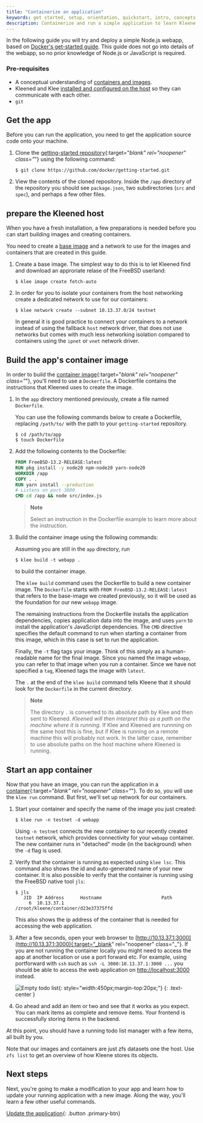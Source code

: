 ```yaml
---
title: "Containerize an application"
keywords: get started, setup, orientation, quickstart, intro, concepts, containers
description: Containerize and run a simple application to learn Kleene
---
```


In the following guide you will try and deploy a simple Node.js webapp, based on
[Docker's get-started guide](https://docs.docker.com/get-started/02_our_app/).
This guide does not go into details of the webapp, so no prior
knowledge of Node.js or JavaScript is required.

### Pre-requisites

- A conceptual understanding of [containers and images](/get-started/overview/#the-kleene-components).
- Kleened and Klee [installed and configured on the host](/install/) so they can communicate with each other.
- `git`

## Get the app

Before you can run the application, you need to get the application source code onto your machine.

1. Clone the [getting-started repository](https://github.com/docker/getting-started/tree/master){:target="_blank" rel="noopener" class="_"} using the following command:

   ```console
   $ git clone https://github.com/docker/getting-started.git
   ```

2. View the contents of the cloned repository. Inside the `/app` directory of the repository you should see `package.json`, two subdirectories (`src` and `spec`),
   and perhaps a few other files.

## prepare the Kleened host

When you have a fresh installation, a few preparations is needed before you can start
building images and creating containers.

You need to create a [base image](/building/base-images/) and a network to use for the images and containers that are created in this guide.

1. Create a base image. The simplest way to do this is to let Kleened find and download an approriate relase of the FreeBSD userland:

   ```console
   $ klee image create fetch-auto
   ```

2. In order for you to isolate your containers from the host networking create a dedicated network to use for our containers:

   ```console
   $ klee network create --subnet 10.13.37.0/24 testnet
   ```

   In general it is good practice to connect your containers to a network
   instead of using the fallback `host` network driver, that does not use
   networks but comes with much less networking isolation compared to containers
   using the `ipnet` or `vnet` network driver.


## Build the app's container image

In order to build the [container image](/get-started/overview/#kleene-objects){:target="_blank" rel="noopener" class="_"}, you'll need to use a `Dockerfile`.
A Dockerfile contains the instructions that Kleened uses to create the image.

1. In the `app` directory mentioned previously, create a file named `Dockerfile`.

   You can use the following commands below to create a Dockerfile, replacing `/path/to/` with the path to your `getting-started` repository.

   ```console
   $ cd /path/to/app
   $ touch Dockerfile
   ```

2. Add the following contents to the Dockerfile:

   ```dockerfile
   FROM FreeBSD-13.2-RELEASE:latest
   RUN pkg install -y node20 npm-node20 yarn-node20
   WORKDIR /app
   COPY . .
   RUN yarn install --production
   # Listens on port 3000
   CMD cd /app && node src/index.js
   ```
   > **Note**
   >
   > Select an instruction in the Dockerfile example to learn more about the instruction.

4. Build the container image using the following commands:

   Assuming you are still in the `app` directory, run

   ```console
   $ klee build -t webapp .
   ```

   to build the container image.

   The `klee build` command uses the Dockerfile to build a new container image.
   The `Dockerfile` starts with `FROM FreeBSD-13.2-RELEASE:latest` that refers to the base-image we created previously,
   so it will be used as the foundation for our new `webapp` image.

   The remaining instructions from the Dockerfile installs the application dependencies, copies application data into the image, and uses `yarn` to install the application's JavaScript dependencies.
   The `CMD` directive specifies the default command to run when starting a container from this image, which in this case is set to run the application.

   Finally, the `-t` flag tags your image. Think of this simply as a human-readable name for the final image. Since you named the image `webapp`,
   you can refer to that image when you run a container. Since we have not specified a `tag`, Kleened tags the image with `latest`.

   The `.` at the end of the `klee build` command tells Kleene that it should look for the `Dockerfile` in the current directory.

   >**Note**
   >
   > The directory `.` is converted to its absolute path by Klee and then sent to Kleened.
   > *Kleened will then interpret this as a path on the machine where it is running*.
   > If Klee and Kleened are runnning on the same host this is fine, but if Klee is running
   > on a remote machine this will probably not work. In the latter case, remember to use absolute
   > paths on the host machine where Kleened is running.

## Start an app container

Now that you have an image, you can run the application in a [container](/get-started/overview/#kleene-objects){:target="_blank" rel="noopener" class="_"}.
To do so, you will use the `klee run` command. But first, we'll set up network for our containers.

1. Start your container and specify the name of the image you just created:

   ```console
   $ klee run -n testnet -d webapp
   ```

   Using `-n testnet` connects the new container to our recently created `testnet` network, which provides connectivity for your `webapp` container.
   The new container runs in "detached" mode (in the background) when the `-d` flag is used.

2. Verify that the container is running as expected using `klee lsc`. This command also shows the id and auto-generated name of your new container.
   It is also possible to verify that the container is running using the FreeBSD native tool `jls`:
   ```
   $ jls
      JID  IP Address      Hostname                      Path
        6  10.13.37.1                                    /zroot/kleene/container/d23e37375ffd
   ```
   This also shows the ip address of the container that is needed for accessing the web application.

3. After a few seconds, open your web browser to [http://10.13.37.1:3000](http://10.13.37.1:3000){:target="_blank" rel="noopener" class="_"}.
   If you are not running the container locally you might need to access the app at another location or use a port forward etc.
   For example, using portforward with `ssh` such as `ssh -L 3000:10.13.37.1:3000 ...` you should be able to access the web application
   on [http://localhost:3000](http://localhost:3000) instead.

   ![Empty todo list](images/todo-list-empty.png){: style="width:450px;margin-top:20px;"}
   {: .text-center }

4. Go ahead and add an item or two and see that it works as you expect. You can mark items as complete and remove items.
   Your frontend is successfully storing items in the backend.

At this point, you should have a running todo list manager with a few items, all built by you.

Note that our images and containers are just zfs datasets one the host. Use `zfs list` to get an overview of how Kleene
stores its objects.

## Next steps

Next, you're going to make a modification to your app and learn how to update your running application with a new image. Along the way, you'll learn a few other useful commands.

[Update the application](03_updating_app.md){: .button .primary-btn}
